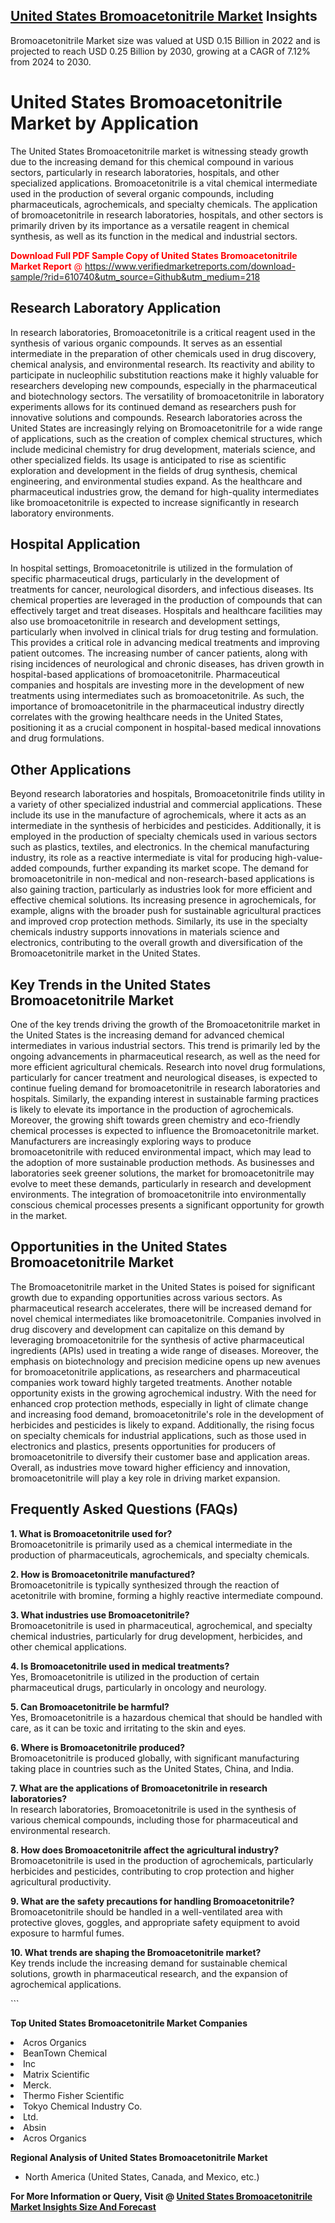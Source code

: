 <h2><a href="https://www.verifiedmarketreports.com/download-sample/?rid=610740&amp;utm_source=Github&amp;utm_medium=218" target="_blank">United States Bromoacetonitrile Market</a> Insights</h2><p>Bromoacetonitrile Market size was valued at USD 0.15 Billion in 2022 and is projected to reach USD 0.25 Billion by 2030, growing at a CAGR of 7.12% from 2024 to 2030.</p><p> <h1>United States Bromoacetonitrile Market by Application</h1> <p>The United States Bromoacetonitrile market is witnessing steady growth due to the increasing demand for this chemical compound in various sectors, particularly in research laboratories, hospitals, and other specialized applications. Bromoacetonitrile is a vital chemical intermediate used in the production of several organic compounds, including pharmaceuticals, agrochemicals, and specialty chemicals. The application of bromoacetonitrile in research laboratories, hospitals, and other sectors is primarily driven by its importance as a versatile reagent in chemical synthesis, as well as its function in the medical and industrial sectors. <p><span class=""><span style="color: #ff0000;"><strong>Download Full PDF Sample Copy of United States Bromoacetonitrile Market Report</strong> @ </span><a href="https://www.verifiedmarketreports.com/download-sample/?rid=610740&amp;utm_source=Github&amp;utm_medium=218" target="_blank">https://www.verifiedmarketreports.com/download-sample/?rid=610740&amp;utm_source=Github&amp;utm_medium=218</a></span></p> <h2>Research Laboratory Application</h2> <p>In research laboratories, Bromoacetonitrile is a critical reagent used in the synthesis of various organic compounds. It serves as an essential intermediate in the preparation of other chemicals used in drug discovery, chemical analysis, and environmental research. Its reactivity and ability to participate in nucleophilic substitution reactions make it highly valuable for researchers developing new compounds, especially in the pharmaceutical and biotechnology sectors. The versatility of bromoacetonitrile in laboratory experiments allows for its continued demand as researchers push for innovative solutions and compounds. Research laboratories across the United States are increasingly relying on Bromoacetonitrile for a wide range of applications, such as the creation of complex chemical structures, which include medicinal chemistry for drug development, materials science, and other specialized fields. Its usage is anticipated to rise as scientific exploration and development in the fields of drug synthesis, chemical engineering, and environmental studies expand. As the healthcare and pharmaceutical industries grow, the demand for high-quality intermediates like bromoacetonitrile is expected to increase significantly in research laboratory environments.</p> <h2>Hospital Application</h2> <p>In hospital settings, Bromoacetonitrile is utilized in the formulation of specific pharmaceutical drugs, particularly in the development of treatments for cancer, neurological disorders, and infectious diseases. Its chemical properties are leveraged in the production of compounds that can effectively target and treat diseases. Hospitals and healthcare facilities may also use bromoacetonitrile in research and development settings, particularly when involved in clinical trials for drug testing and formulation. This provides a critical role in advancing medical treatments and improving patient outcomes. The increasing number of cancer patients, along with rising incidences of neurological and chronic diseases, has driven growth in hospital-based applications of bromoacetonitrile. Pharmaceutical companies and hospitals are investing more in the development of new treatments using intermediates such as bromoacetonitrile. As such, the importance of bromoacetonitrile in the pharmaceutical industry directly correlates with the growing healthcare needs in the United States, positioning it as a crucial component in hospital-based medical innovations and drug formulations.</p> <h2>Other Applications</h2> <p>Beyond research laboratories and hospitals, Bromoacetonitrile finds utility in a variety of other specialized industrial and commercial applications. These include its use in the manufacture of agrochemicals, where it acts as an intermediate in the synthesis of herbicides and pesticides. Additionally, it is employed in the production of specialty chemicals used in various sectors such as plastics, textiles, and electronics. In the chemical manufacturing industry, its role as a reactive intermediate is vital for producing high-value-added compounds, further expanding its market scope. The demand for bromoacetonitrile in non-medical and non-research-based applications is also gaining traction, particularly as industries look for more efficient and effective chemical solutions. Its increasing presence in agrochemicals, for example, aligns with the broader push for sustainable agricultural practices and improved crop protection methods. Similarly, its use in the specialty chemicals industry supports innovations in materials science and electronics, contributing to the overall growth and diversification of the Bromoacetonitrile market in the United States.</p> <h2>Key Trends in the United States Bromoacetonitrile Market</h2> <p>One of the key trends driving the growth of the Bromoacetonitrile market in the United States is the increasing demand for advanced chemical intermediates in various industrial sectors. This trend is primarily led by the ongoing advancements in pharmaceutical research, as well as the need for more efficient agricultural chemicals. Research into novel drug formulations, particularly for cancer treatment and neurological diseases, is expected to continue fueling demand for bromoacetonitrile in research laboratories and hospitals. Similarly, the expanding interest in sustainable farming practices is likely to elevate its importance in the production of agrochemicals. Moreover, the growing shift towards green chemistry and eco-friendly chemical processes is expected to influence the Bromoacetonitrile market. Manufacturers are increasingly exploring ways to produce bromoacetonitrile with reduced environmental impact, which may lead to the adoption of more sustainable production methods. As businesses and laboratories seek greener solutions, the market for bromoacetonitrile may evolve to meet these demands, particularly in research and development environments. The integration of bromoacetonitrile into environmentally conscious chemical processes presents a significant opportunity for growth in the market.</p> <h2>Opportunities in the United States Bromoacetonitrile Market</h2> <p>The Bromoacetonitrile market in the United States is poised for significant growth due to expanding opportunities across various sectors. As pharmaceutical research accelerates, there will be increased demand for novel chemical intermediates like bromoacetonitrile. Companies involved in drug discovery and development can capitalize on this demand by leveraging bromoacetonitrile for the synthesis of active pharmaceutical ingredients (APIs) used in treating a wide range of diseases. Moreover, the emphasis on biotechnology and precision medicine opens up new avenues for bromoacetonitrile applications, as researchers and pharmaceutical companies work toward highly targeted treatments. Another notable opportunity exists in the growing agrochemical industry. With the need for enhanced crop protection methods, especially in light of climate change and increasing food demand, bromoacetonitrile's role in the development of herbicides and pesticides is likely to expand. Additionally, the rising focus on specialty chemicals for industrial applications, such as those used in electronics and plastics, presents opportunities for producers of bromoacetonitrile to diversify their customer base and application areas. Overall, as industries move toward higher efficiency and innovation, bromoacetonitrile will play a key role in driving market expansion.</p> <h2>Frequently Asked Questions (FAQs)</h2> <p><strong>1. What is Bromoacetonitrile used for?</strong><br> Bromoacetonitrile is primarily used as a chemical intermediate in the production of pharmaceuticals, agrochemicals, and specialty chemicals.</p> <p><strong>2. How is Bromoacetonitrile manufactured?</strong><br> Bromoacetonitrile is typically synthesized through the reaction of acetonitrile with bromine, forming a highly reactive intermediate compound.</p> <p><strong>3. What industries use Bromoacetonitrile?</strong><br> Bromoacetonitrile is used in pharmaceutical, agrochemical, and specialty chemical industries, particularly for drug development, herbicides, and other chemical applications.</p> <p><strong>4. Is Bromoacetonitrile used in medical treatments?</strong><br> Yes, Bromoacetonitrile is utilized in the production of certain pharmaceutical drugs, particularly in oncology and neurology.</p> <p><strong>5. Can Bromoacetonitrile be harmful?</strong><br> Yes, Bromoacetonitrile is a hazardous chemical that should be handled with care, as it can be toxic and irritating to the skin and eyes.</p> <p><strong>6. Where is Bromoacetonitrile produced?</strong><br> Bromoacetonitrile is produced globally, with significant manufacturing taking place in countries such as the United States, China, and India.</p> <p><strong>7. What are the applications of Bromoacetonitrile in research laboratories?</strong><br> In research laboratories, Bromoacetonitrile is used in the synthesis of various chemical compounds, including those for pharmaceutical and environmental research.</p> <p><strong>8. How does Bromoacetonitrile affect the agricultural industry?</strong><br> Bromoacetonitrile is used in the production of agrochemicals, particularly herbicides and pesticides, contributing to crop protection and higher agricultural productivity.</p> <p><strong>9. What are the safety precautions for handling Bromoacetonitrile?</strong><br> Bromoacetonitrile should be handled in a well-ventilated area with protective gloves, goggles, and appropriate safety equipment to avoid exposure to harmful fumes.</p> <p><strong>10. What trends are shaping the Bromoacetonitrile market?</strong><br> Key trends include the increasing demand for sustainable chemical solutions, growth in pharmaceutical research, and the expansion of agrochemical applications.</p> ```</p><p><strong>Top United States Bromoacetonitrile Market Companies</strong></p><div data-test-id=""><p><li>Acros Organics</li><li> BeanTown Chemical</li><li> Inc</li><li> Matrix Scientific</li><li> Merck.</li><li> Thermo Fisher Scientific</li><li> Tokyo Chemical Industry Co.</li><li> Ltd.</li><li> Absin</li><li> Acros Organics</li></p><div><strong>Regional Analysis of&nbsp;United States Bromoacetonitrile Market</strong></div><ul><li dir="ltr"><p dir="ltr">North America&nbsp;(United States, Canada, and Mexico, etc.)</p></li></ul><p><strong>For More Information or Query, Visit @&nbsp;</strong><strong><a href="https://www.verifiedmarketreports.com/product/bromoacetonitrile-market/?utm_source=Github&amp;utm_medium=218" target="_blank">United States Bromoacetonitrile Market Insights Size And Forecast</a></strong></p></div>
